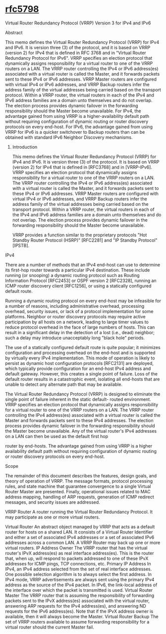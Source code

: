 # **[rfc5798](https://www.rfc-editor.org/rfc/rfc5798)**

 Virtual Router Redundancy Protocol (VRRP) Version 3 for IPv4 and IPv6

Abstract

   This memo defines the Virtual Router Redundancy Protocol (VRRP) for
   IPv4 and IPv6.  It is version three (3) of the protocol, and it is
   based on VRRP (version 2) for IPv4 that is defined in RFC 3768 and in
   "Virtual Router Redundancy Protocol for IPv6".  VRRP specifies an
   election protocol that dynamically assigns responsibility for a
   virtual router to one of the VRRP routers on a LAN.  The VRRP router
   controlling the IPv4 or IPv6 address(es) associated with a virtual
   router is called the Master, and it forwards packets sent to these
   IPv4 or IPv6 addresses.  VRRP Master routers are configured with
   virtual IPv4 or IPv6 addresses, and VRRP Backup routers infer the
   address family of the virtual addresses being carried based on the
   transport protocol.  Within a VRRP router, the virtual routers in
   each of the IPv4 and IPv6 address families are a domain unto
   themselves and do not overlap.  The election process provides dynamic
   failover in the forwarding responsibility should the Master become
   unavailable.  For IPv4, the advantage gained from using VRRP is a
   higher-availability default path without requiring configuration of
   dynamic routing or router discovery protocols on every end-host.  For
   IPv6, the advantage gained from using VRRP for IPv6 is a quicker
   switchover to Backup routers than can be obtained with standard IPv6
   Neighbor Discovery mechanisms.

1. Introduction

   This memo defines the Virtual Router Redundancy Protocol (VRRP) for
   IPv4 and IPv6.  It is version three (3) of the protocol.  It is based
   on VRRP (version 2) for IPv4 that is defined in [RFC3768] and in
   [VRRP-IPv6].  VRRP specifies an election protocol that dynamically
   assigns responsibility for a virtual router to one of the VRRP
   routers on a LAN.  The VRRP router controlling the IPv4 or IPv6
   address(es) associated with a virtual router is called the Master,
   and it forwards packets sent to these IPv4 or IPv6 addresses.  VRRP
   Master routers are configured with virtual IPv4 or IPv6 addresses,
   and VRRP Backup routers infer the address family of the virtual
   addresses being carried based on the transport protocol.  Within a
   VRRP router, the virtual routers in each of the IPv4 and IPv6 address
   families are a domain unto themselves and do not overlap.  The
   election process provides dynamic failover in the forwarding
   responsibility should the Master become unavailable.

   VRRP provides a function similar to the proprietary protocols "Hot
   Standby Router Protocol (HSRP)" [RFC2281] and "IP Standby Protocol"
   [IPSTB].

IPv4

   There are a number of methods that an IPv4 end-host can use to
   determine its first-hop router towards a particular IPv4 destination.
   These include running (or snooping) a dynamic routing protocol such
   as Routing Information Protocol [RFC2453] or OSPF version 2
   [RFC2328], running an ICMP router discovery client [RFC1256], or
   using a statically configured default route.

   Running a dynamic routing protocol on every end-host may be
   infeasible for a number of reasons, including administrative
   overhead, processing overhead, security issues, or lack of a protocol
   implementation for some platforms.  Neighbor or router discovery
   protocols may require active participation by all hosts on a network,
   leading to large timer values to reduce protocol overhead in the face
   of large numbers of hosts.  This can result in a significant delay in
   the detection of a lost (i.e., dead) neighbor; such a delay may
   introduce unacceptably long "black hole" periods.

   The use of a statically configured default route is quite popular; it
   minimizes configuration and processing overhead on the end-host and
   is supported by virtually every IPv4 implementation.  This mode of
   operation is likely to persist as dynamic host configuration
   protocols [RFC2131] are deployed, which typically provide
   configuration for an end-host IPv4 address and default gateway.
   However, this creates a single point of failure.  Loss of the default
   router results in a catastrophic event, isolating all end-hosts that
   are unable to detect any alternate path that may be available.

   The Virtual Router Redundancy Protocol (VRRP) is designed to
   eliminate the single point of failure inherent in the static default-
   routed environment.  VRRP specifies an election protocol that
   dynamically assigns responsibility for a virtual router to one of the
   VRRP routers on a LAN.  The VRRP router controlling the IPv4
   address(es) associated with a virtual router is called the Master and
   forwards packets sent to these IPv4 addresses.  The election process
   provides dynamic failover in the forwarding responsibility should the
   Master become unavailable.  Any of the virtual router's IPv4
   addresses on a LAN can then be used as the default first hop

   router by end-hosts.  The advantage gained from using VRRP is a
   higher availability default path without requiring configuration of
   dynamic routing or router discovery protocols on every end-host.

Scope

   The remainder of this document describes the features, design goals,
   and theory of operation of VRRP.  The message formats, protocol
   processing rules, and state machine that guarantee convergence to a
   single Virtual Router Master are presented.  Finally, operational
   issues related to MAC address mapping, handling of ARP requests,
   generation of ICMP redirect messages, and security issues are
   addressed.

   VRRP Router             A router running the Virtual Router
                           Redundancy Protocol.  It may participate as
                           one or more virtual routers.

   Virtual Router          An abstract object managed by VRRP that acts
                           as a default router for hosts on a shared
                           LAN.  It consists of a Virtual Router
                           Identifier and either a set of associated
                           IPv4 addresses or a set of associated IPv6
                           addresses across a common LAN.  A VRRP Router
                           may back up one or more virtual routers.
  IP Address Owner        The VRRP router that has the virtual router's
                           IPvX address(es) as real interface
                           address(es).  This is the router that, when
                           up, will respond to packets addressed to one
                           of these IPvX addresses for ICMP pings, TCP
                           connections, etc.
   Primary IP Address      In IPv4, an IPv4 address selected from the
                           set of real interface addresses.  One
                           possible selection algorithm is to always
                           select the first address.  In IPv4 mode, VRRP
                           advertisements are always sent using the
                           primary IPv4 address as the source of the
                           IPv4 packet.  In IPv6, the link-local address
                           of the interface over which the packet is
                           transmitted is used.
   Virtual Router Master   The VRRP router that is assuming the
                           responsibility of forwarding packets sent to
                           the IPvX address(es) associated with the
                           virtual router, answering ARP requests
                           for the IPv4 address(es), and answering ND
                           requests for the IPv6 address(es).  Note that
                           if the IPvX address owner is available, then
                           it will always become the Master.
   Virtual Router Backup   The set of VRRP routers available to assume
                           forwarding responsibility for a virtual
                           router should the current Master fail.
